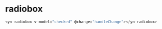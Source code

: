 # radiobox
```js
<yn-radiobox v-model="checked" @change="handleChange"></yn-radiobox>
```
<demo-radiobox></demo-radiobox>